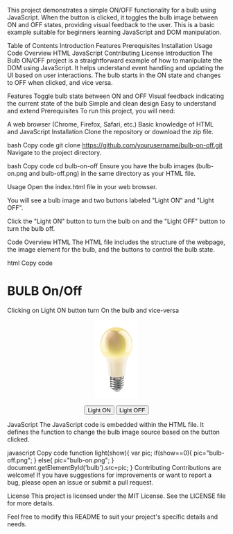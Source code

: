 This project demonstrates a simple ON/OFF functionality for a bulb using JavaScript. When the button is clicked, it toggles the bulb image between ON and OFF states, providing visual feedback to the user. This is a basic example suitable for beginners learning JavaScript and DOM manipulation.

Table of Contents
Introduction
Features
Prerequisites
Installation
Usage
Code Overview
HTML
JavaScript
Contributing
License
Introduction
The Bulb ON/OFF project is a straightforward example of how to manipulate the DOM using JavaScript. It helps understand event handling and updating the UI based on user interactions. The bulb starts in the ON state and changes to OFF when clicked, and vice versa.

Features
Toggle bulb state between ON and OFF
Visual feedback indicating the current state of the bulb
Simple and clean design
Easy to understand and extend
Prerequisites
To run this project, you will need:

A web browser (Chrome, Firefox, Safari, etc.)
Basic knowledge of HTML and JavaScript
Installation
Clone the repository or download the zip file.

bash
Copy code
git clone https://github.com/yourusername/bulb-on-off.git
Navigate to the project directory.

bash
Copy code
cd bulb-on-off
Ensure you have the bulb images (bulb-on.png and bulb-off.png) in the same directory as your HTML file.

Usage
Open the index.html file in your web browser.

You will see a bulb image and two buttons labeled "Light ON" and "Light OFF".

Click the "Light ON" button to turn the bulb on and the "Light OFF" button to turn the bulb off.

Code Overview
HTML
The HTML file includes the structure of the webpage, the image element for the bulb, and the buttons to control the bulb state.

html
Copy code
<!DOCTYPE html>
<html lang="en">
<head>
    <title>Bulb ON/OFF </title>
    <script type="text/javascript">
        function light(show){
            var pic;
            if(show==0){
                pic="bulb-off.png";
            }
            else{
                pic="bulb-on.png";
            }
            document.getElementById('bulb').src=pic;
        }
    </script>
</head> 
<body>
   <h1>BULB On/Off</h1>
   <p>Clicking on Light ON button turn On the bulb and vice-versa</p>
   <center>
   <img id="bulb" src="bulb-on.png" width="100px" height="180px">
   <p>
      <button type="button" onclick="light(1)">Light ON</button>
      <button type="button" onclick="light(0)">Light OFF</button>
   </p>
   </center>
</body>
</html>
JavaScript
The JavaScript code is embedded within the HTML file. It defines the function to change the bulb image source based on the button clicked.

javascript
Copy code
function light(show){
    var pic;
    if(show==0){
        pic="bulb-off.png";
    }
    else{
        pic="bulb-on.png";
    }
    document.getElementById('bulb').src=pic;
}
Contributing
Contributions are welcome! If you have suggestions for improvements or want to report a bug, please open an issue or submit a pull request.

License
This project is licensed under the MIT License. See the LICENSE file for more details.

Feel free to modify this README to suit your project's specific details and needs.
